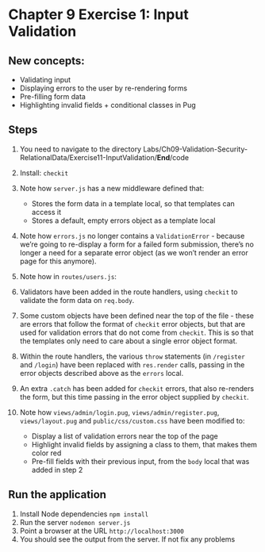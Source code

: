 # Chapter 9 Exercise 1: Input Validation
## New concepts:
* Validating input
* Displaying errors to the user by re-rendering forms
* Pre-filling form data
* Highlighting invalid fields + conditional classes in Pug

## Steps
1. You need to navigate to the directory Labs/Ch09-Validation-Security-RelationalData/Exercise11-InputValidation/__End__/code
1. Install: `checkit`
1. Note how `server.js` has a new middleware defined that:
    - Stores the form data in a template local, so that templates can access it
    - Stores a default, empty errors object as a template local

1. Note how `errors.js` no longer contains a `ValidationError` - because we’re going to re-display a form for a failed form submission, there’s no longer a need for a separate error object (as we won’t render an error page for this anymore).

1. Note how in `routes/users.js`:

1. Validators have been added in the route handlers, using `checkit` to validate the form data on `req.body`.

1. Some custom objects have been defined near the top of the file - these are errors that follow the format of `checkit` error objects, but that are used for validation errors that do not come from `checkit`. This is so that the templates only need to care about a single error object format.

1. Within the route handlers, the various `throw` statements (in `/register` and `/login`) have been replaced with `res.render` calls, passing in the error objects described above as the `errors` local.

1. An extra `.catch` has been added for `checkit` errors, that also re-renders the form, but this time passing in the error object supplied by `checkit`.

1. Note how `views/admin/login.pug`, `views/admin/register.pug`, `views/layout.pug` and `public/css/custom.css` have been modified to:
    - Display a list of validation errors near the top of the page
    - Highlight invalid fields by assigning a class to them, that makes them color red
    - Pre-fill fields with their previous input, from the `body` local that was added in step 2
    
## Run the application
1. Install Node dependencies `npm install`
1. Run the server `nodemon server.js`
1. Point a browser at the URL `http://localhost:3000`
1. You should see the output from the server. If not fix any problems
